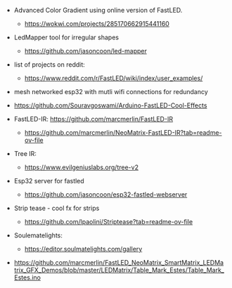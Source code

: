   * Advanced Color Gradient using online version of FastLED.
    * https://wokwi.com/projects/285170662915441160
  * LedMapper tool for irregular shapes
    * https://github.com/jasoncoon/led-mapper
  * list of projects on reddit:
    * https://www.reddit.com/r/FastLED/wiki/index/user_examples/
  * mesh networked esp32 with mutli wifi connections for redundancy

  * https://github.com/Souravgoswami/Arduino-FastLED-Cool-Effects
  * FastLED-IR: https://github.com/marcmerlin/FastLED-IR
    * https://github.com/marcmerlin/NeoMatrix-FastLED-IR?tab=readme-ov-file

  * Tree IR:
    * https://www.evilgeniuslabs.org/tree-v2

  * Esp32 server for fastled
    * https://github.com/jasoncoon/esp32-fastled-webserver

  * Strip tease - cool fx for strips
    * https://github.com/lpaolini/Striptease?tab=readme-ov-file


* Soulematelights:
  * https://editor.soulmatelights.com/gallery


* https://github.com/marcmerlin/FastLED_NeoMatrix_SmartMatrix_LEDMatrix_GFX_Demos/blob/master/LEDMatrix/Table_Mark_Estes/Table_Mark_Estes.ino